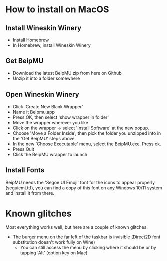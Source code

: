 # How to install on MacOS

## Install Wineskin Winery
* Install Homebrew
* In Homebrew, install Wineskin Winery

## Get BeipMU
* Download the latest BeipMU zip from here on Github
* Unzip it into a folder somewhere
  
## Open Wineskin Winery
* Click 'Create New Blank Wrapper'
* Name it Beipmu.app
* Press OK, then select 'show wrapper in folder'
* Move the wrapper wherever you like
* Click on the wrapper -> select 'Install Software' at the new popup.
* Choose 'Move a Folder Inside', then pick the folder you unzipped into in the 'Get BeipMU' steps above
* In the new 'Choose Executable' menu, select the BeipMU.exe. Press ok.
* Press Quit
* Click the BeipMU wrapper to launch

## Install Fonts

BeipMU needs the 'Segoe UI Emoji' font for the icons to appear properly (seguiemj.ttf), you can find a copy of this font on any Windows 10/11 system and install it from there.

# Known glitches

Most everything works well, but here are a couple of known glitches.

* The burger menu on the far left of the taskbar is invisible (Direct2D font substitution doesn't work fully on Wine)
  * You can still access the menu by clicking where it should be or by tapping 'Alt' (option key on Mac)
